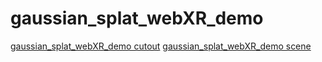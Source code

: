 # gaussian_splat_webXR_demo

[gaussian_splat_webXR_demo cutout](https://jonlu0602.github.io/gaussian_splat_webXR_demo/)
[gaussian_splat_webXR_demo scene](https://jonlu0602.github.io/gaussian_splat_webXR_demo/scene.html)